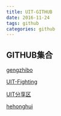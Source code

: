 ```yaml
---
title: UIT-GITHUB
date: 2016-11-24
tags: github
categories: github
---
```


## GITHUB集合

<!--more -->

[gengzhibo](https://github.com/clwater)

[UIT-Fighting](https://github.com/UIT-Fighting)

[UIT分享区](https://github.com/UIT-Training)

[hehonghui](https://github.com/hehonghui)